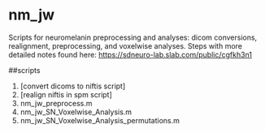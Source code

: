 # nm_jw
Scripts for neuromelanin preprocessing and analyses: dicom conversions, realignment, preprocessing, and voxelwise analyses. Steps with more detailed notes found here: https://sdneuro-lab.slab.com/public/cgfkh3n1

##scripts
1. [convert dicoms to niftis script]
2. [realign niftis in spm script]
3. nm_jw_preprocess.m
4. nm_jw_SN_Voxelwise_Analysis.m
5. nm_jw_SN_Voxelwise_Analysis_permutations.m
